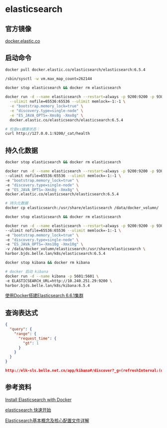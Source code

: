 # elasticsearch

## 官方镜像

[docker.elastic.co](https://www.docker.elastic.co/)

## 启动命令

```sh
docker pull docker.elastic.co/elasticsearch/elasticsearch:6.5.4

/sbin/sysctl -w vm.max_map_count=262144
  
docker stop elasticsearch && docker rm elasticsearch 

docker run -d --name elasticsearch --restart=always -p 9200:9200 -p 9300:9300 \
  --ulimit nofile=65536:65536 --ulimit memlock=-1:-1 \
  -e "bootstrap.memory_lock=true" \
  -e "discovery.type=single-node" \
  -e "ES_JAVA_OPTS=-Xms8g -Xmx8g" \
  docker.elastic.co/elasticsearch/elasticsearch:6.5.4

# 检查es健康状态：
curl http://127.0.0.1:9200/_cat/health
```

## 持久化数据

```sh
docker stop elasticsearch && docker rm elasticsearch

docker run -d --name elasticsearch --restart=always -p 9200:9200 -p 9300:9300 \
--ulimit nofile=65536:65536 --ulimit memlock=-1:-1 \
-e "bootstrap.memory_lock=true" \
-e "discovery.type=single-node" \
-e "ES_JAVA_OPTS=-Xms8g -Xmx8g" \
docker.elastic.co/elasticsearch/elasticsearch:6.5.4

# 持久化数据
docker cp elasticsearch:/usr/share/elasticsearch /data/docker_volumn/

docker stop elasticsearch && docker rm elasticsearch

docker run -d --name elasticsearch --restart=always -p 9200:9200 -p 9300:9300 \
--ulimit nofile=65536:65536 --ulimit memlock=-1:-1 \
-e "bootstrap.memory_lock=true" \
-e "discovery.type=single-node" \
-e "ES_JAVA_OPTS=-Xms10g -Xmx10g" \
-v /data/docker_volumn/elasticsearch:/usr/share/elasticsearch \
harbor.bjds.belle.lan/k8s/elasticsearch:6.5.4

docker stop kibana && docker rm kibana

# docker 启动 kibana
docker run -d --name kibana -p 5601:5601 \
-e ELASTICSEARCH_URL=http://10.240.251.29:9200 \
harbor.bjds.belle.lan/k8s/kibana:6.5.4
```

[使用Docker搭建Elasticsearch 6.6.1集群](https://blog.csdn.net/weweeeeeeee/article/details/88405252)

## 查询表达式

```json
{
  "query": {
    "range": {
      "request_time": {
        "gt": 1
      }
    }
  }
}

http://elk-sls.belle.net.cn/app/kibana#/discover?_g=(refreshInterval:(display:Off,pause:!f,value:0),time:(from:now%2Fd,mode:quick,to:now%2Fd))&_a=(columns:!(message),filters:!(('$state':(store:appState),exists:(field:request_time),meta:(alias:!n,disabled:!f,index:'belle-net-cn-*',key:request_time,negate:!f,type:exists,value:exists)),('$state':(store:appState),meta:(alias:!n,disabled:!f,index:'belle-net-cn-*',key:host,negate:!f,type:phrase,value:hm-wms-rf.belle.net.cn),query:(match:(host:(query:hm-wms-rf.belle.net.cn,type:phrase)))),('$state':(store:appState),meta:(alias:!n,disabled:!f,index:'belle-net-cn-*',key:query,negate:!f,type:custom,value:'%7B%22range%22:%7B%22request_time%22:%7B%22gt%22:%222%22%7D%7D%7D'),query:(range:(request_time:(gt:'2'))))),index:'belle-net-cn-*',interval:auto,query:(match_all:()),sort:!('@timestamp',desc))
```

## 参考资料

[Install Elasticsearch with Docker](https://www.elastic.co/guide/en/elasticsearch/reference/current/docker.html)

[elasticsearch 快速开始](https://www.cnblogs.com/cjsblog/p/9439331.html)

[Elasticsearch基本概念及核心配置文件详解](https://www.cnblogs.com/xiaochina/p/6855591.html)
